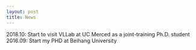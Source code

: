 ```yaml
---
layout: post
title: News
---
```


2018.10:  Start to visit VLLab at UC Merced as a joint-training Ph.D. student
2016.09:  Start my PHD at Beihang University

